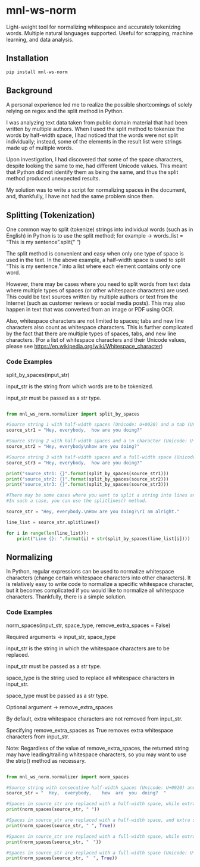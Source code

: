 # mnl-ws-norm
Light-weight tool for normalizing whitespace and accurately tokenizing words. Multiple natural languages supported. Useful for scrapping, machine learning, and data analysis.

## Installation

```python
pip install mnl-ws-norm
```

## Background

A personal experience led me to realize the possible shortcomings of solely relying on regex and the split method in Python.

I was analyzing text data taken from public domain material that had been written by multiple authors. When I used the split method to tokenize the words by half-width space, I had noticed that the words were not split individually; instead, some of the elements in the result list were strings made up of multiple words.

Upon investigation, I had discovered that some of the space characters, despite looking the same to me, had different Unicode values. This meant that Python did not identify them as being the same, and thus the split method produced unexpected results.

My solution was to write a script for normalizing spaces in the document, and, thankfully, I have not had the same problem since then.

## Splitting (Tokenization)

One common way to split (tokenize) strings into individual words (such as in English) in Python is to use the split method; for example -> words_list = “This is my sentence”.split(“ “)

The split method is convenient and easy when only one type of space is used in the text. In the above example, a half-width space is used to split “This is my sentence.” into a list where each element contains only one word.

However, there may be cases where you need to split words from text data where multiple types of spaces (or other whitespace characters) are used. This could be text sources written by multiple authors or text from the Internet (such as customer reviews or social media posts). This may also happen in text that was converted from an image or PDF using OCR.

Also, whitespace characters are not limited to spaces; tabs and new line characters also count as whitespace characters. This is further complicated by the fact that there are multiple types of spaces, tabs, and new line characters. (For a list of whitespace characters and their Unicode values, please see https://en.wikipedia.org/wiki/Whitespace_character)

### Code Examples

split_by_spaces(input_str)

input_str is the string from which words are to be tokenized. 

input_str must be passed as a str type.

```python

from mnl_ws_norm.normalizer import split_by_spaces

#Source string 1 with half-width spaces (Unicode: U+0020) and a tab (Unicode: U+0009).
source_str1 = "Hey, everybody,  how are you doing?"

#Source string 2 with half-width spaces and a \n character (Unicode: U+000A).
source_str2 = "Hey, everybody\nhow are you doing?"

#Source string 3 with half-width spaces and a full-width space (Unicode: U+3000).
source_str3 = "Hey, everybody,	how are you doing?"

print("source_str1: {}".format(split_by_spaces(source_str1)))
print("source_str2: {}".format(split_by_spaces(source_str2)))
print("source_str3: {}".format(split_by_spaces(source_str3)))

#There may be some cases where you want to split a string into lines and then split those lines by whitespace character.
#In such a case, you can use the splitlines() method.

source_str = "Hey, everybody.\nHow are you doing?\rI am alright."

line_list = source_str.splitlines()

for i in range(len(line_list)):
	print("Line {}: ".format(i) + str(split_by_spaces(line_list[i])))

```

## Normalizing

In Python, regular expressions can be used to normalize whitespace characters (change certain whitespace characters into other characters). It is relatively easy to write code to normalize a specific whitespace character, but it becomes complicated if you would like to normalize all whitespace characters. Thankfully, there is a simple solution.

### Code Examples

norm_spaces(input_str, space_type, remove_extra_spaces = False)

Required arguments -> input_str, space_type

input_str is the string in which the whitespace characters are to be replaced.

input_str must be passed as a str type.

space_type is the string used to replace all whitespace characters in input_str.

space_type must be passed as a str type.

Optional argument -> remove_extra_spaces

By default, extra whitespace characters are not removed from input_str. 

Specifying remove_extra_spaces as True removes extra whitespace characters from input_str.

Note: Regardless of the value of remove_extra_spaces, the returned string may have leading/trailing whitespace characters, so you may want to use the strip() method as necessary.

```python

from mnl_ws_norm.normalizer import norm_spaces

#Source string with consecutive half-width spaces (Unicode: U+0020) and a tab (Unicode: U+0009).
source_str = "  Hey,  everybody, 	how  are  you  doing?  "

#Spaces in source_str are replaced with a half-width space, while extra spaces are ignored.
print(norm_spaces(source_str, " "))

#Spaces in source_str are replaced with a half-width space, and extra spaces are removed.
print(norm_spaces(source_str, " ", True))

#Spaces in source_str are replaced with a full-width space, while extra spaces are ignored.
print(norm_spaces(source_str, "　"))

#Spaces in source_str are replaced with a full-width space (Unicode: U+3000), and extra spaces are removed.
print(norm_spaces(source_str, "　", True))

```
